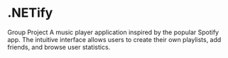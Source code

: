# .NETify
Group Project
A music player application inspired by the popular Spotify app. The intuitive interface allows users to create their own playlists, add friends, and browse user statistics.
